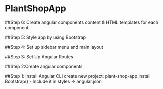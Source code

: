# PlantShopApp


##Step 6: Create angular components content & HTML templates for each component

##Step 5: Style app by using Bootstrap

##Step 4: Set up sidebar menu and main layout

##Step 3: Set Up Angular Routes

##Step 2:Create angular components 

##Step 1: install Angular CLI
create new project: plant-shop-app
install Bootstrap() - Include it in styles -> angular.json

